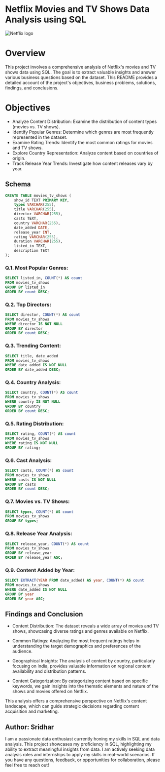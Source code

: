 #      Netflix Movies and TV Shows Data Analysis using SQL
![Netflix logo](https://wallpapercave.com/wp/wp5063338.jpg)

# Overview
This project involves a comprehensive analysis of Netflix's movies and TV shows data using SQL. The goal is to extract valuable insights and answer various business questions based on the dataset. This README provides a detailed account of the project's objectives, business problems, solutions, findings, and conclusions.

# Objectives

- Analyze Content Distribution: Examine the distribution of content types (movies vs. TV shows).
- Identify Popular Genres: Determine which genres are most frequently represented in the dataset.
- Examine Rating Trends: Identify the most common ratings for movies and TV shows.
- Explore Country Representation: Analyze content based on countries of origin.
- Track Release Year Trends: Investigate how content releases vary by year.

## Schema
```sql
CREATE TABLE movies_tv_shows (
    show_id TEXT PRIMARY KEY,
    types VARCHAR(255),
    title VARCHAR(255),
    director VARCHAR(255),
    casts TEXT,
    country VARCHAR(255),
    date_added DATE,
    release_year INT,
    rating VARCHAR(255),
    duration VARCHAR(255),
    listed_in TEXT,
    description TEXT
);
```
### Q.1. Most Popular Genres:

```sql
SELECT listed_in, COUNT(*) AS count
FROM movies_tv_shows
GROUP BY listed_in
ORDER BY count DESC;
```

### Q.2. Top Directors:
```sql
SELECT director, COUNT(*) AS count
FROM movies_tv_shows
WHERE director IS NOT NULL
GROUP BY director
ORDER BY count DESC;
```

### Q.3. Trending Content:
```sql
SELECT title, date_added
FROM movies_tv_shows
WHERE date_added IS NOT NULL
ORDER BY date_added DESC;
```
### Q.4. Country Analysis:
```sql
SELECT country, COUNT(*) AS count
FROM movies_tv_shows
WHERE country IS NOT NULL
GROUP BY country
ORDER BY count DESC;
```
### Q.5. Rating Distribution:
```sql
SELECT rating, COUNT(*) AS count
FROM movies_tv_shows
WHERE rating IS NOT NULL
GROUP BY rating;
```
### Q.6. Cast Analysis:
```sql
SELECT casts, COUNT(*) AS count
FROM movies_tv_shows
WHERE casts IS NOT NULL
GROUP BY casts
ORDER BY count DESC;
```
### Q.7. Movies vs. TV Shows:
```sql
SELECT types, COUNT(*) AS count
FROM movies_tv_shows
GROUP BY types;
```
### Q.8. Release Year Analysis:
```sql
SELECT release_year, COUNT(*) AS count
FROM movies_tv_shows
GROUP BY release_year
ORDER BY release_year ASC;
```
### Q.9. Content Added by Year:
```sql
SELECT EXTRACT(YEAR FROM date_added) AS year, COUNT(*) AS count
FROM movies_tv_shows
WHERE date_added IS NOT NULL
GROUP BY year
ORDER BY year ASC;
```

## Findings and Conclusion
- Content Distribution: The dataset reveals a wide array of movies and TV shows, showcasing diverse ratings and genres available on Netflix.

- Common Ratings: Analyzing the most frequent ratings helps in understanding the target demographics and preferences of the audience.

- Geographical Insights: The analysis of content by country, particularly focusing on India, provides valuable information on regional content availability and distribution patterns.

- Content Categorization: By categorizing content based on specific keywords, we gain insights into the thematic elements and nature of the shows and movies offered on Netflix.

This analysis offers a comprehensive perspective on Netflix's content landscape, which can guide strategic decisions regarding content acquisition and marketing.




## Author: Sridhar

I am a passionate data enthusiast currently honing my skills in SQL and data analysis. This project showcases my proficiency in SQL, highlighting my ability to extract meaningful insights from data. I am actively seeking data analysis roles and internships to apply my skills in real-world scenarios. If you have any questions, feedback, or opportunities for collaboration, please feel free to reach out!
